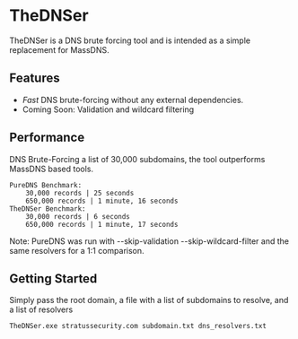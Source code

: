 ﻿# TheDNSer
TheDNSer is a DNS brute forcing tool and is intended as a simple replacement for MassDNS.

## Features
- *Fast* DNS brute-forcing without any external dependencies.
- Coming Soon: Validation and wildcard filtering

## Performance
DNS Brute-Forcing a list of 30,000 subdomains, the tool outperforms MassDNS based tools.
```
PureDNS Benchmark:
	30,000 records | 25 seconds
    650,000 records | 1 minute, 16 seconds
TheDNSer Benchmark:
	30,000 records | 6 seconds
	650,000 records | 1 minute, 17 seconds
```
Note: PureDNS was run with --skip-validation --skip-wildcard-filter and the same resolvers for a 1:1 comparison.


## Getting Started
Simply pass the root domain, a file with a list of subdomains to resolve, and a list of resolvers
```
TheDNSer.exe stratussecurity.com subdomain.txt dns_resolvers.txt
```